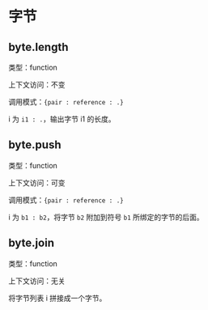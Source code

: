 # 字节

## byte.length

类型：function

上下文访问：不变

调用模式：`{pair : reference : .}`

i 为 `i1 : .`，输出字节 i1 的长度。

## byte.push

类型：function

上下文访问：可变

调用模式：`{pair : reference : .}`

i 为 `b1 : b2`，将字节 `b2` 附加到符号 `b1` 所绑定的字节的后面。

## byte.join

类型：function

上下文访问：无关

将字节列表 i 拼接成一个字节。
